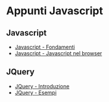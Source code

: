 # Appunti Javascript

## Javascript

* [Javascript - Fondamenti](CorsoJs.0.md)
* [Javascript - Javascript nel browser](CorsoJs.1.md)

## JQuery

* [JQuery - Introduzione](Lesson2_01_JQuery.md)
* [JQuery - Esempi](Lesson2_03_JQuery.md)